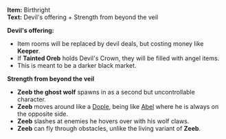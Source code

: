 **Item:** Birthright
<br>
**Text:** Devil's offering + Strength from beyond the veil

**Devil's offering:**
- Item rooms will be replaced by devil deals, but costing money like **Keeper**.
- If **Tainted Oreb** holds Devil's Crown, they will be filled with angel items.
- This is meant to be a darker black market.

**Strength from beyond the veil**
- **Zeeb the ghost wolf** spawns in as a second but uncontrollable character.
- **Zeeb** moves around like a [Dople](https://bindingofisaacrebirth.fandom.com/wiki/Dople), being like [Abel](https://bindingofisaacrebirth.fandom.com/wiki/Abel) where he is always on the opposite side.
- **Zeeb** slashes at enemies he hovers over with his wolf claws.
- **Zeeb** can fly through obstacles, unlike the living variant of **Zeeb**.